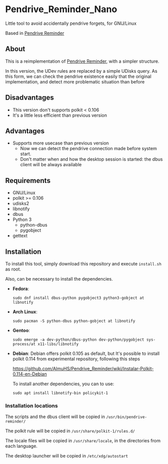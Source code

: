 # Pendrive_Reminder_Nano
Little tool to avoid accidentally pendrive forgets, for GNU/Linux

Based in [Pendrive Reminder](https://github.com/AlmuHS/Pendrive_Reminder)

## About

This is a reimplementation of [Pendrive Reminder](https://github.com/AlmuHS/Pendrive_Reminder), with a simpler structure.

In this version, the UDev rules are replaced by a simple UDisks query.
As this form, we can check the pendrive existence easily that the original implementation, and detect more problematic situation than before

## Disadvantages

  -  This version don't supports polkit < 0.106
  -  It's a little less efficient than previous version

## Advantages
	
  - Supports more usecase than previous version
     - Now we can detect the pendrive connection made before system start.
     - Don't matter when and how the desktop session is started: the dbus client will be always available 

## Requirements

  - GNU/Linux
  - polkit >= 0.106
  - udisks2
  - libnotify
  - dbus
  - Python 3
    - python-dbus
    - pygobject
  - gettext

## Installation

To install this tool, simply download this repository and execute `install.sh` as root.

Also, can be necessary to install the dependencies.

- **Fedora**:

      sudo dnf install dbus-python pygobject3 python3-gobject at libnotify

- **Arch Linux**:

      sudo pacman -S python-dbus python-gobject at libnotify

- **Gentoo**:

      sudo emerge -a dev-python/dbus-python dev-python/pygobject sys-process/at x11-libs/libnotify

- **Debian**:
  Debian offers polkit 0.105 as default, but It's possible to install polkit 0.114 from experimental repository, following this steps 
  
  https://github.com/AlmuHS/Pendrive_Reminder/wiki/Instalar-Polkit-0.114-en-Debian
  
  To install another dependencies, you can to use:
  
      sudo apt install libnotify-bin policykit-1


### Installation locations

The scripts and the dbus client will be copied in `/usr/bin/pendrive-reminder/`

The polkit rule will be copied in `/usr/share/polkit-1/rules.d/`

The locale files will be copied in `/usr/share/locale`, in the directories from each language.

The desktop launcher will be copied in `/etc/xdg/autostart`
